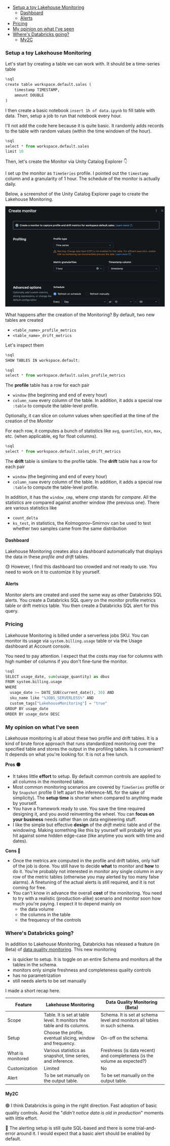 - [Setup a toy Lakehouse Monitoring](#setup-a-toy-lakehouse-monitoring)  
  - [Dashboard](#dashboard)  
  - [Alerts](#alerts)  
- [Pricing](#pricing)  
- [My opinion on what I've seen](#my-opinion-on-what-ive-seen)  
- [Where's Databricks going?](#wheres-databricks-going)  
  - [My2C](#my2c)


### Setup a toy Lakehouse Monitoring

Let's start by creating a table we can work with. It should be a time-series table


```python
%sql
create table workspace.default.sales (
    timestamp TIMESTAMP,
    amount DOUBLE
)
```


I then create a basic notebook `insert 1h of data.ipynb` to fill table with data. Then, setup a job to run that notebook every hour.

I'll not add the code here because it is quite basic. It randomly adds records to the table with random values (within the time windown of the hour).


```python
%sql
select * from workspace.default.sales
limit 10
```


Then, let's create the Monitor via Unity Catalog Explorer 👇

I set up the monitor as `TimeSeries` profile. I pointed out the `timestamp` column and a granularity of 1 hour. The schedule of the monitor is actually daily.

Below, a screenshot of the Unity Catalog Explorer page to create the Lakehouse Monitoring.

![Screenshot of Unity Catalog Explorer page to create the Lakehouse Monitoring](./img/create_monitor.png)

What happens after the creation of the Monitoring? By default, two new tables are created

- `<table_name>_profile_metrics`
- `<table_name>_drift_metrics`

Let's inspect them


```python
%sql
SHOW TABLES IN workspace.default;
```


```python
%sql
select * from workspace.default.sales_profile_metrics
```

The **profile** table has a row for each pair
- `window` (the beginning and end of every hour)
- `column_name` every column of the table. In addition, it adds a special row `:table` to compute the table-level profile.

Optionally, it can slice on column values when specified at the time of the creation of the _Monitor_

For each row, it computes a bunch of statistics like `avg`, `quantiles`, `min`, `max`, etc. (when applicable, eg for float columns).


```python
%sql
select * from workspace.default.sales_drift_metrics
```

The **drift** table is similare to the profile table. The **drift** table has a row for each pair
- `window` (the beginning and end of every hour)
- `column_name` every column of the table. In addition, it adds a special row `:table` to compute the table-level profile.

In addition, it has the `window_cmp`, where _cmp_ stands for _compare_. All the statistics are compared against another window (the previous one). There are various statistics like
- `count_delta`
- `ks_test`, in statistics, the Kolmogorov–Smirnov can be used to test whether two samples came from the same distribution

#### Dashboard

Lakehouse Monitoring creates also a dashboard automatically that displays the data in these _profile and drift_ tables.

😓 However, I find this dashboard too crowded and not ready to use. You need to work on it to customize it by yourself.

#### Alerts
Monitor alerts are created and used the same way as other Databricks SQL alerts. You create a Databricks SQL query on the monitor profile metrics table or drift metrics table. You then create a Databricks SQL alert for this query.

### Pricing

Lakehouse Monitoring is billed under a serverless jobs SKU. You can monitor its usage via `system.billing.usage` table or via the Usage dashboard at Account console.

You need to pay attention. I expect that the costs may rise for columns with high number of columns if you don't fine-tune the monitor.


```python
%sql
SELECT usage_date, sum(usage_quantity) as dbus
FROM system.billing.usage
WHERE
  usage_date >= DATE_SUB(current_date(), 30) AND
  sku_name like "%JOBS_SERVERLESS%" AND
  custom_tags["LakehouseMonitoring"] = "true"
GROUP BY usage_date
ORDER BY usage_date DESC
```

### My opinion on what I've seen

Lakehouse monitoring is all about these two profile and drift tables. It is a kind of brute force approach that runs standardized monitoring over the specified table and stores the output in the profiling tables. Is it convenient? It depends on what you're looking for. It is not a free lunch.

**Pros 🟢**

- It takes little **effort** to setup. By default common controls are applied to all columns in the monitored table.
- Most common monitoring scenarios are covered by `TimeSeries` profile or by `Snapshot` profile (I left apart the inference-ML for the sake of simplicity). The **setup time** is shorter when compared to anything made by yourself.
- You have a framework ready to use. You save the time required designing it, and you avoid reinventing the wheel. You can **focus on your business** needs rather than on data engineering stuff.
- I like the simple but effective **design** of the _drift_ metric table and of the windowing. Making something like this by yourself will probably let you hit against some hidden edge-case (like anytime you work with time and dates). 

**Cons 🔴**

- Once the metrics are computed in the profile and drift tables, only half of the job is done. You still have to decide **what** to monitor and **how** to do it. You're probably not interested in monitor any single column in any row of the metric tables (otherwise you may alerted by too many false alarms). A finetuning of the actual alerts is still required, and it is not coming for free.
- You can't know in advance the overall **cost** of the monitoring. You need to try with a realistic (production-alike) scenario and monitor soon how much you're paying. I expect it to depend mainly on
  - the data volume
  - the columns in the table
  - the frequency of the controls



### Where's Databricks going?

In addition to Lakehouse Monitoring, Databricks has released a feature (in Beta) of [data quality monitoring](https://docs.databricks.com/aws/en/lakehouse-monitoring/data-quality-monitoring). This new monitoring

- is quicker to setup. It is toggle on an entire Schema and monitors all the tables in the schema.
- monitors only simple freshness and completeness quality controls
- has no parametrization
- still needs alerts to be set manually

I made a short recap here.

| Feature                    | Lakehouse Monitoring                          | Data Quality Monitoring (Beta)            |
|----------------------------|-----------------------------------------------|-------------------------------------------|
| Scope | Table. It is set at table level. It monitors the table and its columns. | Schema. It is set at schema level and monitors all tables in such schema. |
| Setup | Choose the profile, eventual slicing, window and frequency. | On-off on the schema. |
| What is monitored | Various statistics as snapshot, time series, and inference. | Freshness (is data recent) and completeness (is the volume as expected?) |
| Customization              | Limited | No |
| Alert | To be set manually on the output table. | To be set manually on the output table. |


#### My2C

🟢 I think Databricks is going in the right direction. Fast adoption of basic quality controls. Avoid the "_didn't notice data is old in production_" moments with little effort.

🔴 The alerting setup is still quite SQL-based and there is some trial-and-error around it. I would expect that a basic alert should be enabled by default.

